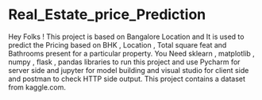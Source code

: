 # Real_Estate_price_Prediction
Hey Folks ! This project is based on Bangalore Location and It is used to predict the Pricing based on BHK , Location , Total square feat and Bathrooms present for a particular property.  You Need sklearn , matplotlib , numpy , flask , pandas libraries to run this project and use Pycharm for server side and jupyter for model building and visual studio for client side and postman to check HTTP side output.  This project contains a dataset from kaggle.com.
